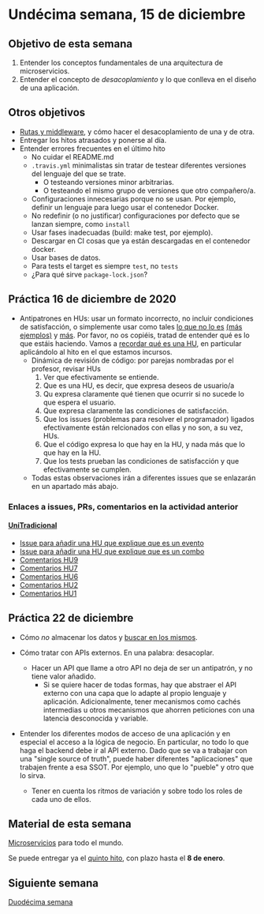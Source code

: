 # Undécima semana, 15 de diciembre

## Objetivo de esta semana

1. Entender los conceptos fundamentales de una arquitectura de
   microservicios.
2. Entender el concepto de *desacoplamiento* y lo que conlleva en el
   diseño de una aplicación.

## Otros objetivos

- [Rutas y middleware](http://jj.github.io/CC/documentos/temas/Microservicios.html),
  y cómo hacer el desacoplamiento de una y de otra.
- Entregar los hitos atrasados y ponerse al día.
- Entender errores frecuentes en el último hito
  - No cuidar el README.md
  - `.travis.yml` minimalistas sin tratar de testear diferentes
    versiones del lenguaje del que se trate.
    - O testeando versiones minor arbitrarias.
    - O testeando el mismo grupo de versiones que otro compañero/a.
  - Configuraciones innecesarias porque no se usan. Por ejemplo,
    definir un lenguaje para luego usar el contenedor Docker.
  - No redefinir (o no justificar) configuraciones por defecto que se
    lanzan siempre, como `install`
  - Usar fases inadecuadas (build: make test, por ejemplo).
  - Descargar en CI cosas que ya están descargadas en el contenedor
    docker.
  - Usar bases de datos.
  - Para tests el target es siempre `test`, no `tests`
  - ¿Para qué sirve `package-lock.json`?

## Práctica 16 de diciembre de 2020

- Antipatrones en HUs: usar un formato incorrecto, no incluir
  condiciones de satisfacción, o simplemente usar como tales 
  [lo que no lo es](https://github.com/cr13/RecetaCoctel/issues/5) [(más ejemplos)](https://github.com/Jumacasni/Terrake/issues/70) y
  [más](https://github.com/Carlossamu7/CC1-Conservatorio/issues/43). Por
  favor, no os copiéis, tratad de entender qué es lo que estáis haciendo. Vamos
  a
  [recordar qué es una HU](http://jj.github.io/CC/documentos/proyecto/1.Infraestructura),
  en particular aplicándolo al hito en el que estamos incursos.
  - Dinámica de revisión de código: por parejas nombradas por el
    profesor, revisar HUs
    1. Ver que efectivamente se entiende.
    2. Que es una HU, es decir, que expresa deseos de usuario/a
    3. Qu expresa claramente qué tienen que ocurrir si no sucede lo
       que espera el usuario.
    2. Que expresa claramente las condiciones de satisfacción.
    3. Que los issues (problemas para resolver el programador) ligados
       efectivamente están relcionados con ellas y no son, a su vez,
       HUs.
    4. Que el código expresa lo que hay en la HU, y nada más que lo
       que hay en la HU.
    5. Que los tests prueban las condiciones de satisfacción y que
       efectivamente se cumplen.
   - Todas estas observaciones irán a diferentes issues que se
     enlazarán en un apartado más abajo.
     
### Enlaces a issues, PRs, comentarios en la actividad anterior

#### [UniTradicional](https://github.com/ccvaillant1992/UniTradicional/issues)

- [Issue para añadir una HU que explique que es un evento](https://github.com/ccvaillant1992/UniTradicional/issues/48)
- [Issue para añadir una HU que explique que es un combo](https://github.com/ccvaillant1992/UniTradicional/issues/47)
- [Comentarios HU9](https://github.com/ccvaillant1992/UniTradicional/issues/22)
- [Comentarios HU7](https://github.com/ccvaillant1992/UniTradicional/issues/20)
- [Comentarios HU6](https://github.com/ccvaillant1992/UniTradicional/issues/19)
- [Comentarios HU2](https://github.com/ccvaillant1992/UniTradicional/issues/15)
- [Comentarios HU1](https://github.com/ccvaillant1992/UniTradicional/issues/14)

## Práctica 22 de diciembre 
- Cómo *no* almacenar los datos
  y
  [buscar en los mismos](https://github.com/cr13/RecetaCoctel/commit/63d2eb140a75d5993ab8ba3a3e8670a0a9b3d932).
  
- Cómo tratar con APIs externos. En una palabra: desacoplar.
  - Hacer un API que llame a otro API no deja de ser un antipatrón, y
    no tiene valor añadido.
    - Si se quiere hacer de todas formas, hay que abstraer el API
      externo con una capa que lo adapte al propio lenguaje y
      aplicación. Adicionalmente, tener mecanismos como cachés
      intermedias u otros mecanismos que ahorren peticiones con una
      latencia desconocida y variable.
- Entender los diferentes modos de acceso de una aplicación y en
  especial el acceso a la lógica de negocio. En particular, no todo lo
  que haga el backend debe ir al API externo. Dado que se va a
  trabajar con una "single source of truth", puede haber diferentes
  "aplicaciones" que trabajen frente a esa SSOT. Por ejemplo, uno que
  lo "pueble" y otro que lo sirva.
  - Tener en cuenta los ritmos de variación y sobre todo los roles de
    cada uno de ellos.

## Material de esta semana

[Microservicios](http://jj.github.io/CC/documentos/temas/Microservicios.html) para
todo el mundo.

Se puede entregar ya
el
[quinto hito](http://jj.github.io/CC/documentos/proyecto/5.Microservicio.html),
con plazo hasta el **8 de enero**.

## Siguiente semana

[Duodécima semana](12-semana.md)
